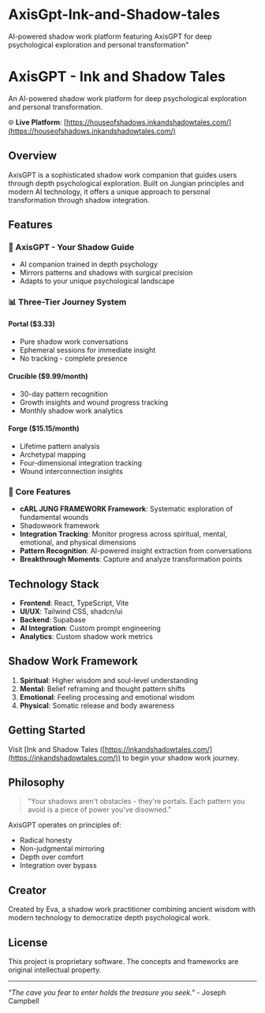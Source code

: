 # AxisGpt-Ink-and-Shadow-tales
AI-powered shadow work platform featuring AxisGPT for deep psychological exploration and personal transformation"
# AxisGPT - Ink and Shadow Tales

An AI-powered shadow work platform for deep psychological exploration and personal transformation.

🌐 **Live Platform**: [https://houseofshadows.inkandshadowtales.com/](https://houseofshadows.inkandshadowtales.com/)

## Overview

AxisGPT is a sophisticated shadow work companion that guides users through depth psychological exploration. Built on Jungian principles and modern AI technology, it offers a unique approach to personal transformation through shadow integration.

## Features

### 🔮 AxisGPT - Your Shadow Guide
- AI companion trained in depth psychology
- Mirrors patterns and shadows with surgical precision
- Adapts to your unique psychological landscape

### 📊 Three-Tier Journey System

#### Portal ($3.33)
- Pure shadow work conversations
- Ephemeral sessions for immediate insight
- No tracking - complete presence

#### Crucible ($9.99/month)
- 30-day pattern recognition
- Growth insights and wound progress tracking
- Monthly shadow work analytics

#### Forge ($15.15/month)
- Lifetime pattern analysis
- Archetypal mapping
- Four-dimensional integration tracking
- Wound interconnection insights

### 🎯 Core Features
- **cARL JUNG FRAMEWORK Framework**: Systematic exploration of fundamental wounds
- Shadowwork framework
- **Integration Tracking**: Monitor progress across spiritual, mental, emotional, and physical dimensions
- **Pattern Recognition**: AI-powered insight extraction from conversations
- **Breakthrough Moments**: Capture and analyze transformation points

## Technology Stack

- **Frontend**: React, TypeScript, Vite
- **UI/UX**: Tailwind CSS, shadcn/ui
- **Backend**: Supabase
- **AI Integration**: Custom prompt engineering
- **Analytics**: Custom shadow work metrics

## Shadow Work Framework

1. **Spiritual**: Higher wisdom and soul-level understanding
2. **Mental**: Belief reframing and thought pattern shifts
3. **Emotional**: Feeling processing and emotional wisdom
4. **Physical**: Somatic release and body awareness

## Getting Started

Visit [Ink and Shadow Tales ([https://inkandshadowtales.com/](https://inkandshadowtales.com/)) to begin your shadow work journey.

## Philosophy

> "Your shadows aren't obstacles - they're portals. Each pattern you avoid is a piece of power you've disowned."

AxisGPT operates on principles of:
- Radical honesty
- Non-judgmental mirroring
- Depth over comfort
- Integration over bypass

## Creator

Created by Eva, a shadow work practitioner combining ancient wisdom with modern technology to democratize depth psychological work.

## License

This project is proprietary software. The concepts and frameworks are original intellectual property.

---

*"The cave you fear to enter holds the treasure you seek."* - Joseph Campbell
